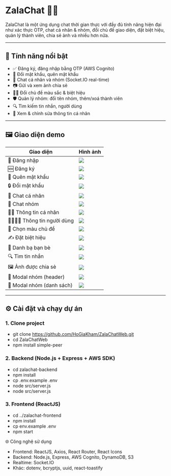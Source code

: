 # ZalaChat 💬✨

ZalaChat là một ứng dụng chat thời gian thực với đầy đủ tính năng hiện đại như xác thực OTP, chat cá nhân & nhóm, đổi chủ đề giao diện, đặt biệt hiệu, quản lý thành viên, chia sẻ ảnh và nhiều hơn nữa.

---

## 🚀 Tính năng nổi bật

- ✅ Đăng ký, đăng nhập bằng OTP (AWS Cognito)
- 🔐 Đổi mật khẩu, quên mật khẩu
- 💬 Chat cá nhân và nhóm (Socket.IO real-time)
- 📷 Gửi và xem ảnh chia sẻ
- 🧑‍🎨 Đổi chủ đề màu sắc & biệt hiệu
- 🛡️ Quản lý nhóm: đổi tên nhóm, thêm/xoá thành viên
- 🔍 Tìm kiếm tin nhắn, người dùng
- 👤 Xem & chỉnh sửa thông tin cá nhân

---

## 🖼️ Giao diện demo

| Giao diện                        | Hình ảnh                                     |
|----------------------------------|----------------------------------------------|
| 🔐 Đăng nhập                    | ![](image/LoginScreen.jpg)                   |
| 🆕 Đăng ký                      | ![](image/RegisterScreen.jpg)                |
| 🔁 Quên mật khẩu                | ![](image/ForgetPasswordScreen.jpg)          |
| 🔒 Đổi mật khẩu                 | ![](image/ChangePasswordScreen.jpg)          |
| 💬 Chat cá nhân                | ![](image/ChatScreen.jpg)                    |
| 👥 Chat nhóm                   | ![](image/ChatGroupScreen.jpg)               |
| 🧑‍💼 Thông tin cá nhân        | ![](image/ViewMyProfile.jpg)                 |
| 👨‍👩‍👧‍👦 Thông tin người dùng  | ![](image/ViewChatPeopleInformation.jpg)     |
| 🎨 Chọn màu chủ đề             | ![](image/SelectColorTheme.jpg)              |
| ✍️ Đặt biệt hiệu               | ![](image/SetNicknameScreen.jpg)             |
| 🧭 Danh bạ bạn bè               | ![](image/ContactScreen.jpg)                 |
| 🔍 Tìm tin nhắn                | ![](image/SearchForMessage.jpg)              |
| 🖼️ Ảnh được chia sẻ            | ![](image/ImageSharedScreen.jpg)             |
| 🧩 Modal nhóm (header)         | ![](image/ModalChatHeaderGroupScreen.jpg)    |
| 🧩 Modal nhóm (danh sách)      | ![](image/ModalChatHeaderScreen.jpg)         |

---

## ⚙️ Cài đặt và chạy dự án

### 1. Clone project


- git clone https://github.com/HoGiaKham/ZalaChatWeb.git
- cd ZalaChatWeb
- npm install simple-peer
### 2. Backend (Node.js + Express + AWS SDK)
- cd zalachat-backend
- npm install
- cp .env.example .env
- node src/server.js
- node src/server.js
### 3. Frontend (ReactJS)
- cd ../zalachat-frontend
- npm install
- cp env.example .env
- npm start


🌐 Công nghệ sử dụng
- Frontend: ReactJS, Axios, React Router, React Icons
- Backend: Node.js, Express, AWS Cognito, DynamoDB, S3
- Realtime: Socket.IO
- Khác: dotenv, bcryptjs, uuid, react-toastify

